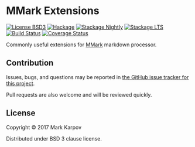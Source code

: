 # MMark Extensions

[![License BSD3](https://img.shields.io/badge/license-BSD3-brightgreen.svg)](http://opensource.org/licenses/BSD-3-Clause)
[![Hackage](https://img.shields.io/hackage/v/mmark-ext.svg?style=flat)](https://hackage.haskell.org/package/mmark-ext)
[![Stackage Nightly](http://stackage.org/package/mmark-ext/badge/nightly)](http://stackage.org/nightly/package/mmark-ext)
[![Stackage LTS](http://stackage.org/package/mmark-ext/badge/lts)](http://stackage.org/lts/package/mmark-ext)
[![Build Status](https://travis-ci.org/mrkkrp/mmark-ext.svg?branch=master)](https://travis-ci.org/mrkkrp/mmark-ext)
[![Coverage Status](https://coveralls.io/repos/mrkkrp/mmark-ext/badge.svg?branch=master&service=github)](https://coveralls.io/github/mrkkrp/mmark-ext?branch=master)

Commonly useful extensions for
[MMark](https://hackage.haskell.org/package/mmark) markdown processor.

## Contribution

Issues, bugs, and questions may be reported in [the GitHub issue tracker for
this project](https://github.com/mrkkrp/mmark-ext/issues).

Pull requests are also welcome and will be reviewed quickly.

## License

Copyright © 2017 Mark Karpov

Distributed under BSD 3 clause license.
